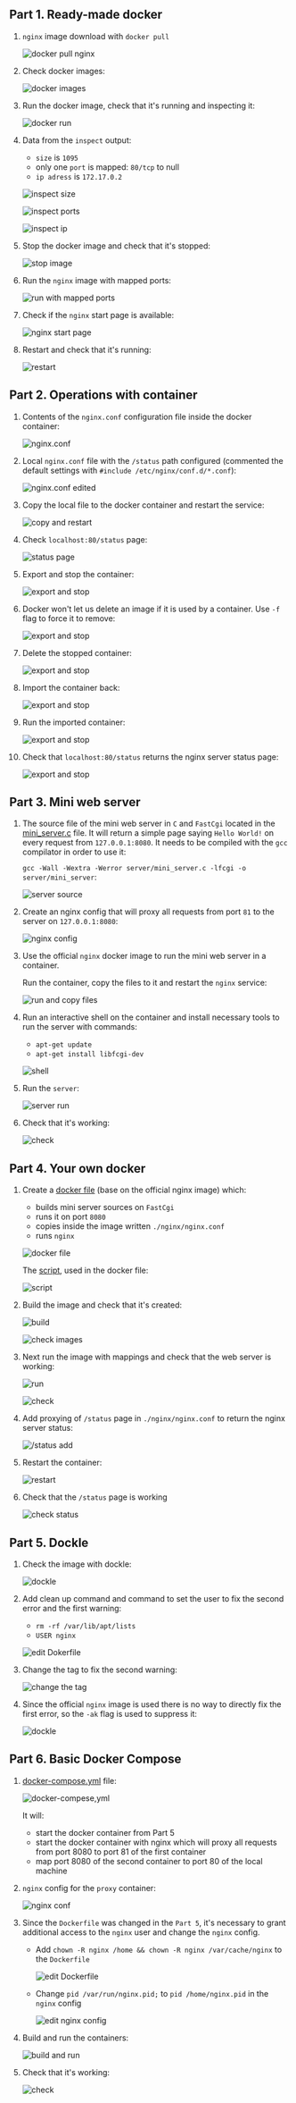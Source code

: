 ## Part 1. Ready-made docker
1. `nginx` image download with `docker pull`

    ![docker pull nginx](img/part1_1.png)

1. Check docker images:
   
    ![docker images](img/part1_2.png)

1. Run the docker image, check that it's running and inspecting it:

    ![docker run](img/part1_3.png)

1. Data from the `inspect` output:
    + `size` is `1095`
    + only one `port` is mapped: `80/tcp` to null
    + `ip adress` is `172.17.0.2`
    
    ![inspect size](img/part1_4.png)

    ![inspect ports](img/part1_5.png)

    ![inspect ip](img/part1_6.png)

1. Stop the docker image and check that it's stopped:

    ![stop image](img/part1_7.png)

1. Run the `nginx` image with mapped ports:

    ![run with mapped ports](img/part1_8.png)

1. Check if the `nginx` start page is available:

    ![nginx start page](img/part1_9.png)

1. Restart and check that it's running:

    ![restart](img/part1_10.png)

## Part 2. Operations with container

1. Contents of the `nginx.conf` configuration file inside the docker container:

    ![nginx.conf](img/part2_1.png)

1. Local `nginx.conf` file with the `/status` path configured (commented the default settings with `#include /etc/nginx/conf.d/*.conf`):

    ![nginx.conf edited](img/part2_2.png)

1. Copy the local file to the docker container and restart the service:

    ![copy and restart](img/part2_3.png)

1. Check `localhost:80/status` page:

    ![status page](img/part2_4.png)

1. Export and stop the container:

    ![export and stop](img/part2_5.png)

1. Docker won't let us delete an image if it is used by a container. Use `-f` flag to force it to remove:

    ![export and stop](img/part2_6.png)

1. Delete the stopped container:

    ![export and stop](img/part2_7.png)

1. Import the container back:

    ![export and stop](img/part2_8.png)

1. Run the imported container:

    ![export and stop](img/part2_9.png)

1. Check that `localhost:80/status` returns the nginx server status page:

    ![export and stop](img/part2_10.png)

## Part 3. Mini web server

1. The source file of the mini web server in `C` and `FastCgi` located in the [mini_server.c](./server/mini_server.c) file. It will return a simple page saying `Hello World!` on every request from `127.0.0.1:8080`. It needs to be compiled with the `gcc` compilator in order to use it:

    `gcc -Wall -Wextra -Werror server/mini_server.c -lfcgi -o server/mini_server`:

    ![server source](img/part3_1.png)

1. Create an nginx config that will proxy all requests from port `81` to the server on `127.0.0.1:8080`:

    ![nginx config](img/part3_2.png)

1. Use the official `nginx` docker image to run the mini web server in a container.

    Run the container, copy the files to it and restart the `nginx` service:

    ![run and copy files](img/part3_3.png)

1. Run an interactive shell on the container and install necessary tools to run the server with commands:

    + `apt-get update`
    + `apt-get install libfcgi-dev`

    ![shell](img/part3_4.png)

1. Run the `server`:

    ![server run](img/part3_5.png)

1. Check that it's working:

    ![check](img/part3_6.png)

## Part 4. Your own docker

1. Create a [docker file](./Dockerfile) (base on the official nginx image) which:

    + builds mini server sources on `FastCgi`
    + runs it on port `8080`
    + copies inside the image written `./nginx/nginx.conf`
    + runs `nginx`

    ![docker file](img/part4_1.png)

    The [script](./run.sh), used in the docker file:

    ![script](img/part4_2.png)

1. Build the image and check that it's created:

    ![build](img/part4_3.png)

    ![check images](img/part4_4.png)

1. Next run the image with mappings and check that the web server is working:

    ![run](img/part4_5.png)

    ![check](img/part4_6.png)

1. Add proxying of `/status` page in `./nginx/nginx.conf` to return the nginx server status:

    ![/status add](img/part4_7.png)

1. Restart the container:

    ![restart](img/part4_8.png)

1. Check that the `/status` page is working

    ![check status](img/part4_9.png)

## Part 5. Dockle

1. Check the image with dockle:

    ![dockle](img/part5_1.png)

1. Add clean up command and command to set the user to fix the second error and the first warning:

    + `rm -rf /var/lib/apt/lists`
    + `USER nginx`

    ![edit Dokerfile](img/part5_2.png)

1. Change the tag to fix the second warning:

    ![change the tag](img/part5_3.png)

1. Since the official `nginx` image is used there is no way to directly fix the first error, so the `-ak` flag is used to suppress it:

    ![dockle](img/part5_4.png)

## Part 6. Basic Docker Compose

1. [docker-compose.yml](./docker-compose.yml) file:

    ![docker-compese,yml](img/part6_1.png)

    It will:

    + start the docker container from Part 5
    + start the docker container with nginx which will proxy all requests from port 8080 to port 81 of the first container
    + map port 8080 of the second container to port 80 of the local machine

1. `nginx` config for the `proxy` container:

    ![nginx conf](img/part6_2.png)

1. Since the `Dockerfile` was changed in the `Part 5`, it's necessary to grant additional access to the `nginx` user and change the `nginx` config.

    + Add `chown -R nginx /home && chown -R nginx /var/cache/nginx` to the `Dockerfile`

        ![edit Dockerfile](img/part6_4.png)

    + Change `pid /var/run/nginx.pid;` to `pid /home/nginx.pid` in the `nginx` config

        ![edit nginx config](img/part6_3.png)

1. Build and run the containers:

    ![build and run](img/part6_5.png)

1. Check that it's working:

    ![check](img/part6_6.png)
